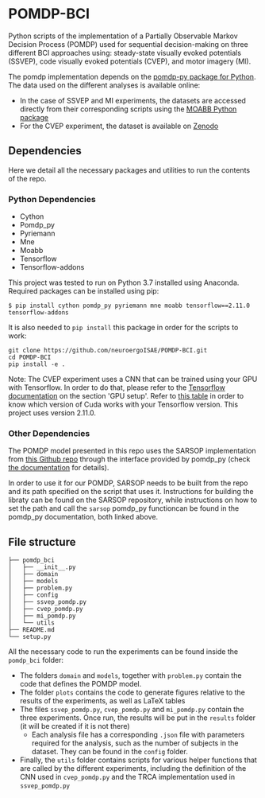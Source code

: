 # POMDP-BCI
Python scripts of the implementation of a Partially Observable Markov Decision Process (POMDP) used for sequential decision-making on three different BCI approaches using: steady-state visually evoked potentials (SSVEP), code visually evoked potentials (CVEP), and motor imagery (MI). 

The pomdp implementation depends on the [pomdp-py package for Python](https://github.com/h2r/pomdp-py). The data used on the different analyses is available online:

- In the case of SSVEP and MI experiments, the datasets are accessed directly from their corresponding scripts using the [MOABB Python package](https://github.com/NeuroTechX/moabb)
- For the CVEP experiment, the dataset is available on [Zenodo](https://zenodo.org/record/7277151)

## Dependencies
Here we detail all the necessary packages and utilities to run the contents of the repo.

### Python Dependencies

- Cython
- Pomdp_py
- Pyriemann
- Mne
- Moabb
- Tensorflow
- Tensorflow-addons

This project was tested to run on Python 3.7 installed using Anaconda. Required packages can be installed using pip:
```
$ pip install cython pomdp_py pyriemann mne moabb tensorflow==2.11.0 tensorflow-addons
```

It is also needed to `pip install` this package in order for the scripts to work:
```
git clone https://github.com/neuroergoISAE/POMDP-BCI.git
cd POMDP-BCI
pip install -e .
``` 

Note: The CVEP experiment uses a CNN that can be trained using your GPU with Tensorflow. In order to do that,
please refer to the [Tensorflow documentation](https://www.tensorflow.org/install/pip#step-by-step_instructions) 
on the section 'GPU setup'. Refer to [this table](https://www.tensorflow.org/install/source#gpu) in order to know 
which version of Cuda works with your Tensorflow version. This project uses version 2.11.0.

### Other Dependencies

The POMDP model presented in this repo uses the SARSOP implementation from [this Github repo](https://github.com/AdaCompNUS/sarsop) through the interface provided by pomdp_py (check [the documentation](https://h2r.github.io/pomdp-py/html/examples.external_solvers.html#using-sarsop) for details). 

In order to use it for our POMDP, SARSOP needs to be built from the repo and its path specified on the script that uses it. Instructions for building the libraty can be found on the SARSOP repository, while instructions on how to set the path and call the `sarsop` pomdp_py functioncan be found in the pomdp_py documentation, both linked above.

## File structure
```
├── pomdp_bci
│   ├── __init__.py
│   ├── domain
│   ├── models
│   ├── problem.py
│   ├── config
│   ├── ssvep_pomdp.py
│   ├── cvep_pomdp.py
│   ├── mi_pomdp.py
│   └── utils
├── README.md
└── setup.py

```

All the necessary code to run the experiments can be found inside the `pomdp_bci` folder: 
- The folders `domain` and `models`, together with `problem.py` contain the code that defines the POMDP model. 
- The folder `plots` contains the code to generate figures relative to the results of the experiments, as well as LaTeX tables
- The files `ssvep_pomdp.py`, `cvep_pomdp.py` and `mi_pomdp.py` contain the three experiments. Once run, the results will be put in the `results` folder (it will be created if it is not there)
  - Each analysis file has a corresponding `.json` file with parameters required for the analysis, such as the number of subjects in the dataset. They can be found in the `config` folder.
- Finally, the `utils` folder contains scripts for various helper functions that are called by the different experiments, including the definition of the CNN used in `cvep_pomdp.py` and the TRCA implementation used in `ssvep_pomdp.py`

